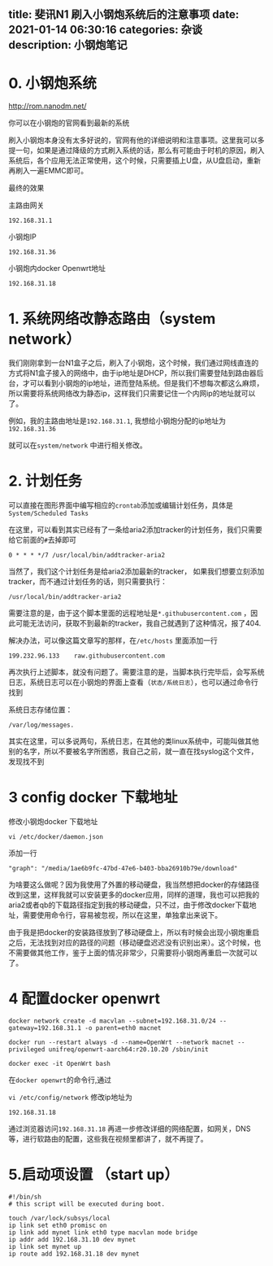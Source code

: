 title: 斐讯N1 刷入小钢炮系统后的注意事项
date: 2021-01-14 06:30:16
categories: 杂谈
description: 小钢炮笔记
---



# 0. 小钢炮系统

http://rom.nanodm.net/

你可以在小钢炮的官网看到最新的系统

刷入小钢炮本身没有太多好说的，官网有他的详细说明和注意事项。这里我可以多提一句，如果是通过降级的方式刷入系统的话，那么有可能由于时机的原因，刷入系统后，各个应用无法正常使用，这个时候，只需要插上U盘，从U盘启动，重新再刷入一遍EMMC即可。

最终的效果

主路由网关

`192.168.31.1`

小钢炮IP

`192.168.31.36`

小钢炮内docker Openwrt地址

`192.168.31.18`

# 1. 系统网络改静态路由（system network）

我们刚刚拿到一台N1盒子之后，刷入了小钢炮，这个时候，我们通过网线直连的方式将N1盒子接入的网络中，由于ip地址是DHCP，所以我们需要登陆到路由器后台，才可以看到小钢炮的ip地址，进而登陆系统。但是我们不想每次都这么麻烦，所以需要将系统网络改为静态ip，这样我们只需要记住一个内网ip的地址就可以了。

例如，我的主路由地址是`192.168.31.1`, 我想给小钢炮分配的ip地址为`192.168.31.36`

就可以在`system/network` 中进行相关修改。


# 2. 计划任务

可以直接在图形界面中编写相应的`crontab`添加或编辑计划任务，具体是`System/Scheduled Tasks`

在这里，可以看到其实已经有了一条给aria2添加tracker的计划任务，我们只需要给它前面的`#`去掉即可

```
0 * * * */7 /usr/local/bin/addtracker-aria2
```

当然了，我们这个计划任务是给aria2添加最新的tracker， 如果我们想要立刻添加tracker，而不通过计划任务的话，则只需要执行：

`/usr/local/bin/addtracker-aria2`

需要注意的是，由于这个脚本里面的远程地址是`*.githubusercontent.com` ，因此可能无法访问，获取不到最新的tracker，我自己就遇到了这种情况，报了404.

解决办法，可以像这篇文章写的那样，在`/etc/hosts` 里面添加一行

`199.232.96.133    raw.githubusercontent.com`

再次执行上述脚本，就没有问题了。需要注意的是，当脚本执行完毕后，会写系统日志，系统日志可以在小钢炮的界面上查看（`状态/系统日志`），也可以通过命令行找到

系统日志存储位置：

`/var/log/messages.`

其实在这里，可以多说两句，系统日志，在其他的类linux系统中，可能叫做其他别的名字，所以不要被名字所困惑，我自己之前，就一直在找syslog这个文件，发现找不到

# 3 config docker 下载地址

修改小钢炮docker 下载地址

`vi /etc/docker/daemon.json`

添加一行

`"graph": "/media/1ae6b9fc-47bd-47e6-b403-bba26910b79e/download"`

为啥要这么做呢？因为我使用了外置的移动硬盘，我当然想把docker的存储路径改到这里，这样我就可以安装更多的docker应用，同样的道理，我也可以把我的aria2或者qb的下载路径指定到我的移动硬盘，只不过，由于修改docker下载地址，需要使用命令行，容易被忽视，所以在这里，单独拿出来说下。

由于我是把docker的安装路径放到了移动硬盘上，所以有时候会出现小钢炮重启之后，无法找到对应的路径的问题（移动硬盘迟迟没有识别出来）。这个时候，也不需要做其他工作，鉴于上面的情况非常少，只需要将小钢炮再重启一次就可以了。



# 4 配置docker openwrt


`docker network create -d macvlan --subnet=192.168.31.0/24 --gateway=192.168.31.1 -o parent=eth0 macnet`

`docker run --restart always -d --name=OpenWrt --network macnet --privileged unifreq/openwrt-aarch64:r20.10.20 /sbin/init`

`docker exec -it OpenWrt bash`

在`docker openwrt`的命令行,通过

`vi /etc/config/network` 修改ip地址为

`192.168.31.18`

通过浏览器访问`192.168.31.18` 再进一步修改详细的网络配置，如网关，DNS等，进行软路由的配置，这些我在视频里都讲了，就不再提了。


# 5.启动项设置 （start up）

```
#!/bin/sh
# this script will be executed during boot.

touch /var/lock/subsys/local
ip link set eth0 promisc on
ip link add mynet link eth0 type macvlan mode bridge 
ip addr add 192.168.31.10 dev mynet
ip link set mynet up
ip route add 192.168.31.18 dev mynet
```

